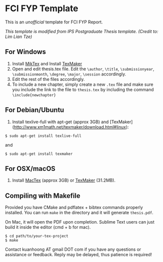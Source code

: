 # FCI FYP Template

This is an *unofficial* template for FCI FYP Report.

*This template is modified from IPS Postgraduate Thesis template. (Credit to: Lim Lian Tze)*

## For Windows

1. Install [MikTex](http://miktex.org/download) and Install [TexMaker](http://www.xm1math.net/texmaker/download.html) 
2. Open and edit thesis.tex file. Edit the `\author`, `\title`, `\submissionyear`, `\submissionmonth`, `\degree`, `\major`, `\session` accordingly.
3. Edit the rest of the files accordingly.
4. To include a new chapter, simply create a new `.tex` file and make sure you include the link to the file to `thesis.tex` by including the command `\include{newchapter}`

## For Debian/Ubuntu

1. Install texlive-full with apt-get (approx 3GB) and [TexMaker] (http://www.xm1math.net/texmaker/download.html#linux):

  ```
  $ sudo apt-get install texlive-full
  ```
  
  and
  
  ```
  $ sudo apt-get install texmaker
  ```

## For OSX/macOS

1. Install [MacTex](https://tug.org/mactex/) (approx 3GB) or [TexMaker](http://www.xm1math.net/texmaker/download.html#macosx) (31.2MB).

## Compiling with Makefile

Provided you have CMake and pdflatex + bibtex commands properly installed. You can run `make` in the directory and it will generate `thesis.pdf`.

On Mac, it will open the PDF upon completion. Sublime Text users can just build it inside the editor (cmd + b for mac).

  ```
  $ cd path/to/your-tex-project
  $ make
  ```

Contact kuanhoong AT gmail DOT com if you have any questions or assistance or feedback. Reply may be delayed, thus patience is required!
